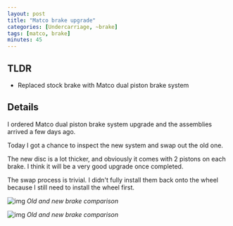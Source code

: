 ```yaml
---
layout: post
title: "Matco brake upgrade"
categories: [Undercarriage, ~brake]
tags: [matco, brake]
minutes: 45
---
```


## TLDR

- Replaced stock brake with Matco dual piston brake system

## Details

I ordered Matco dual piston brake system upgrade and the assemblies arrived a few days ago.

Today I got a chance to inspect the new system and swap out the old one.

The new disc is a lot thicker, and obviously it comes with 2 pistons on each brake. I think it will be a very good upgrade once completed.

The swap process is trivial. I didn't fully install them back onto the wheel because I still need to install the wheel first.

![img](https://lh3.googleusercontent.com/pw/AP1GczPV67DFG8UT_o99zGIq3ROe2Dq0km324gTU77Wagxh68sSirIJgjedCnY4s26CwE2OvjGdF2rUFa0_nlYAWms3BGyLjlK8nqElq2VSqqOVvxGsCXep5R-0D0m6isPiHPNBIzXWmZqwwuNMexl-mEbdgiw=w2816-h2120-s-no-gm?authuser=0)
_Old and new brake comparison_

![img](https://lh3.googleusercontent.com/pw/AP1GczMARgjLpIQhMYJq-0II2GLrQiUTqVFvErmdJ4fzhOg6R_0fm6tEjB-1lSyiUt_tkrmbXJo4ygymGHCQ-Wnldfe98eRUTUxz_ymhKaH7qBjL3g7vTTpyo8nSo1c1dyJ85U8TpzamtbxPHCqUqT7gLH7xFQ=w2816-h2120-s-no-gm?authuser=0)
_Old and new brake comparison_
